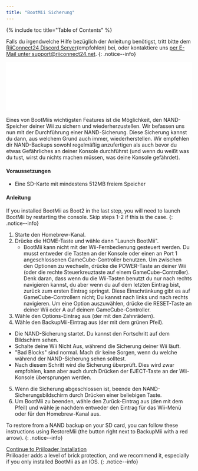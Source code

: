 ```yaml
---
title: "BootMii Sicherung"
---
```


{% include toc title="Table of Contents" %}

Falls du irgendwelche Hilfe bezüglich der Anleitung benötigst, tritt bitte dem [RiiConnect24 Discord Server](https://discord.gg/b4Y7jfD)(empfohlen) bei, oder kontaktiere uns [per E-Mail unter support@riiconnect24.net](mailto:support@riiconnect24.net).
{: .notice--info}

![BootMii Logo](/images/bootmii.png)

Eines von BootMiis wichtigsten Features ist die Möglichkeit, den NAND-Speicher deiner Wii zu sichern und wiederherzustellen. Wir befassen uns nun mit der Durchführung einer NAND-Sicherung. Diese Sicherung kannst du dann, aus welchem Grund auch immer, wiederherstellen. Wir empfehlen dir NAND-Backups sowohl regelmäßig anzufertigen als auch bevor du etwas Gefährliches an deiner Konsole durchführst (und wenn du weißt was du tust, wirst du nichts machen müssen, was deine Konsole gefährdet).

#### Voraussetzungen
* Eine SD-Karte mit mindestens 512MB freiem Speicher

#### Anleitung
If you installed BootMii as Boot2 in the last step, you will need to launch BootMii by restarting the console. Skip steps 1-2 if this is the case.
{: .notice--info}
1. Starte den Homebrew-Kanal.
2. Drücke die HOME-Taste und wähle dann "Launch BootMii".
   - BootMii kann nicht mit der Wii-Fernbedienung gesteuert werden. Du musst entweder die Tasten an der Konsole oder einen an Port 1 angeschlossenen GameCube-Controller benutzen. Um zwischen den Optionen zu wechseln, drücke die POWER-Taste an deiner Wii (oder die rechte Steuerkreuztaste auf einem GameCube-Controller). Denk daran, dass wenn du die Wii-Tasten benutzt du nur nach rechts navigieren kannst, du aber wenn du auf dem letzten Eintrag bist, zurück zum ersten Eintrag springst. Diese Einschränkung gibt es auf GameCube-Controllern nicht; Du kannst nach links und nach rechts navigieren. Um eine Option auszuwählen, drücke die RESET-Taste an deiner Wii oder A auf deinem GameCube-Controller.
3. Wähle den Options-Eintrag aus (der mit den Zahnrädern).
4. Wähle den BackupMii-Eintrag aus (der mit dem grünen Pfeil).
- Die NAND-Sicherung startet. Du kannst den Fortschritt auf dem Bildschirm sehen.
- Schalte deine Wii Nicht Aus, während die Sicherung deiner Wii läuft.
- "Bad Blocks" sind normal. Mach dir keine Sorgen, wenn du welche während der NAND-Sicherung sehen solltest.
- Nach diesem Schritt wird die Sicherung überprüft. Dies wird zwar empfohlen, kann aber auch durch Drücken der EJECT-Taste an der Wii-Konsole übersprungen werden.
5. Wenn die Sicherung abgeschlossen ist, beende den NAND-Sicherungsbildschirm durch Drücken einer beliebigen Taste.
6. Um BootMii zu beenden, wähle den Zurück-Eintrag aus (den mit dem Pfeil) und wähle je nachdem entweder den Eintrag für das Wii-Menü oder für den Homebrew-Kanal aus.

To restore from a NAND backup on your SD card, you can follow these instructions using RestoreMii (the button right next to BackupMii with a red arrow).
{: .notice--info}

[Continue to Priiloader Installation](priiloader)<br> Priiloader adds a level of brick protection, and we recommend it, especially if you only installed BootMii as an IOS.
{: .notice--info}

